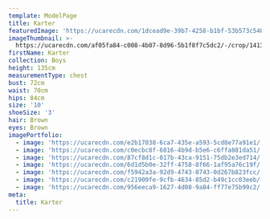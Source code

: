 ```yaml
---
template: ModelPage
title: Karter
featuredImage: 'https://ucarecdn.com/1dcead9e-39b7-4258-b1bf-53b573c54022/'
imageThumbnail: >-
  https://ucarecdn.com/af05fa84-c008-4b07-8d96-5b1f8f7c5dc2/-/crop/1413x1882/217,186/-/preview/
firstName: Karter
collection: Boys
height: 135cm
measurementType: chest
bust: 72cm
waist: 70cm
hips: 84cm
size: '10'
shoeSize: '3'
hair: Brown
eyes: Brown
imagePortfolio:
  - image: 'https://ucarecdn.com/e2b17038-6ca7-435e-a593-5cd8e77a91e1/'
  - image: 'https://ucarecdn.com/c0ecbc8f-6816-4b9d-b5e6-c6ffa881da51/'
  - image: 'https://ucarecdn.com/87cf8d1c-017b-43ca-9151-75db2e3ed714/'
  - image: 'https://ucarecdn.com/6d1d5b0e-32ff-4758-8f66-1af95a76c19f/'
  - image: 'https://ucarecdn.com/f5942a3a-92d9-4743-8743-0d267b823fcc/'
  - image: 'https://ucarecdn.com/c21909fe-9cfb-4634-85d2-b49c1cc03eeb/'
  - image: 'https://ucarecdn.com/956eeca9-1627-4d08-9a84-ff77e75b99c2/'
meta:
  title: Karter
---
```


